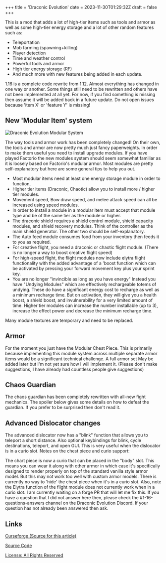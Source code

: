 +++
title = 'Draconic Evolution'
date = 2023-11-30T01:29:32Z
draft = false
+++

This is a mod that adds a lot of high-tier items such as tools and armor as well as some high-tier energy storage and a lot of other random features such as:

- Teleportation
- Mob farming (spawning+killing)
- Player detection
- Time and weather control
- Powerful tools and armor
- High tier energy storage (RF)
- And much more with new features being added in each update.

1.16 is a complete code rewrite from 1.12. Almost everything has changed in one way or another.
Some things still need to be rewritten and others have not been implemented at all yet. 
For now, if you find something is missing then assume it will be added back in a future update. 
Do not open issues because 'item X' or 'feature Y' is missing!

## New 'Modular Item' system

![Draconic Evolution Modular System](https://ss.brandon3055.com/7cc8d)

The way tools and armor work has been completely changed! 
On their own, the tools and armor are now pretty much just fancy paperweights. In order to make them useful you need to install upgrade modules.
If you have played Factorio the new modules system should seem somewhat familiar as it is loosely based on Factorio's modular armor. 
Most modules are pretty self-explanatory but here are some general tips to help you out.

- Most modular items need at least one energy storage module in order to function,
- Higher tier items (Draconic, Chaotic) allow you to install more / higher tier modules.
- Movement speed, Bow draw speed, and melee attack speed can all be increased using speed modules. 
- In order to install a module in a modular item must accept that module type and be of the same tier as the module or higher. 
- The draconic shield requires a shield control module, shield capacity modules, and shield recovery modules. Think of the controller as the main shield generator. The other two should be self-explanatory. 
- The Auto feed module consumes food from your inventory then feeds it to you as required. 
- For creative flight, you need a draconic or chaotic flight module. (There is no longer a way to boost creative flight speed)
- For high-speed flight, the flight modules now include elytra flight functionality with the added advantage of a 'boost function which can be activated by pressing your forward movement key plus your sprint key.
- You are no longer "invincible as long as you have energy" Instead you have "Undying Modules" which are effectively rechargeable totems of undying. These do have a significant energy cost to recharge as well as a minimum recharge time. But on activation, they will give you a health boost, a shield boost, and invulnerability for a very limited amount of time. Higher tier modules can increase the number installable (up to 3), increase the effect power and decrease the minimum recharge time. 

Many module textures are temporary and need to be replaced.

## Armor

For the moment you just have the Modular Chest Piece. This is primarily because implementing this module system across multiple separate armor items would be a significant technical challenge. 
A full armor set May be added later but I'm not yet sure how I will implement it. (Please don't make suggestions, I have already had countless people give suggestions)

## Chaos Guardian

The chaos guardian has been completely rewritten with all-new fight mechanics. The spoiler below gives some details on how to defeat the guardian. If you prefer to be surprised then don't read it. 

## Advanced Dislocator changes

The advanced dislocator now has a "blink" function that allows you to teleport a short distance.
Also optional keybindings for blink, cycle destinations, teleport, and open GUI. 
This is very useful when the dislocator is in a curio slot.
Notes on the chest piece and curio support:

The chart piece is now a curio that can be placed in the "body" slot.
This means you can wear it along with other armor in which case it's specifically designed to render properly on top of the standard vanilla style armor model.
But this may not work too well with custom armor models. There is currently no way to 'hide' the chest piece when it's in a curio slot. 
Also, note the Elytra function of the flight module does not currently work when in a curio slot. I am currently waiting on a forge PR that will let me fix this. 
If you have a question that I did not answer here then, please check the #1-16-questions-answers channel on the Draconic Evolution Discord. If your question has not already been answered then ask. 

## Links

[Curseforge (Source for this article)](https://www.curseforge.com/minecraft/mc-mods/draconic-evolution)

[Source Code](https://github.com/Draconic-Inc/Draconic-Evolution)

[License: All Rights Reserved](https://raw.githubusercontent.com/Draconic-Inc/Draconic-Evolution/master/LICENSE.md)